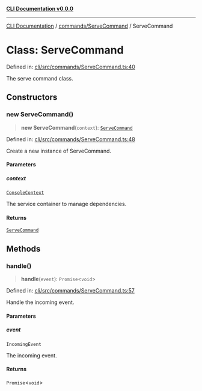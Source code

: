 [**CLI Documentation v0.0.0**](../../../README.md)

***

[CLI Documentation](../../../modules.md) / [commands/ServeCommand](../README.md) / ServeCommand

# Class: ServeCommand

Defined in: [cli/src/commands/ServeCommand.ts:40](https://github.com/stonemjs/cli/blob/918c4879f2a7715f30d46038936ca1a10bb41202/src/commands/ServeCommand.ts#L40)

The serve command class.

## Constructors

### new ServeCommand()

> **new ServeCommand**(`context`): [`ServeCommand`](ServeCommand.md)

Defined in: [cli/src/commands/ServeCommand.ts:48](https://github.com/stonemjs/cli/blob/918c4879f2a7715f30d46038936ca1a10bb41202/src/commands/ServeCommand.ts#L48)

Create a new instance of ServeCommand.

#### Parameters

##### context

[`ConsoleContext`](../../../declarations/interfaces/ConsoleContext.md)

The service container to manage dependencies.

#### Returns

[`ServeCommand`](ServeCommand.md)

## Methods

### handle()

> **handle**(`event`): `Promise`\<`void`\>

Defined in: [cli/src/commands/ServeCommand.ts:57](https://github.com/stonemjs/cli/blob/918c4879f2a7715f30d46038936ca1a10bb41202/src/commands/ServeCommand.ts#L57)

Handle the incoming event.

#### Parameters

##### event

`IncomingEvent`

The incoming event.

#### Returns

`Promise`\<`void`\>
